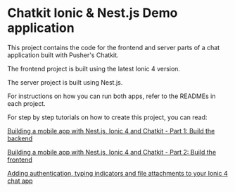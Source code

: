 # Chatkit Ionic & Nest.js Demo application

This project contains the code for the frontend and server parts of a chat application built with Pusher's Chatkit.

The frontend project is built using the latest Ionic 4 version.

The server project is built using Nest.js.

For instructions on how you can run both apps, refer to the READMEs in each project.

For step by step tutorials on how to create this project, you can read:

[Building a mobile app with Nest.js, Ionic 4 and Chatkit - Part 1: Build the backend](https://pusher.com/tutorials/chat-nest-ionic-part-1)

[Building a mobile app with Nest.js, Ionic 4 and Chatkit - Part 2: Build the frontend](https://pusher.com/tutorials/chat-nest-ionic-part-2)

[Adding authentication, typing indicators and file attachments to your Ionic 4 chat app](https://pusher.com/tutorials/ionic-chat-auth-attach)

